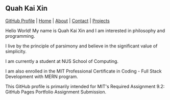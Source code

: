 <!DOCTYPE html>
<html lang="en">

<head>
  <meta charset="UTF-8">
  <meta name="viewport" content="width=device-width, initial-scale=1.0">
</head>
  
<body>
  <h2>Quah Kai Xin</h2>
  
  <p><a href="https://github.com/tagitables/tagitables" target="_blank">GitHub Profile</a> |
  <a href="https://github.com/tagitables/tagitables/blob/main/README.md" target="_blank">Home</a> |
  <a href="about.html" target="_blank">About</a> |
  <a href="https://github.com/tagitables/tagitables/blob/main/contact" target="_blank">Contact</a> |
  <a href="https://github.com/tagitables/tagitables/blob/main/projects" target="_blank">Projects</a>
        
  <p>Hello World! My name is Quah Kai Xin and I am interested in philosophy and programming.</p>
  <p>I live by the principle of parsimony and believe in the significant value of simplicity.</p>
  <p>I am currently a student at NUS School of Computing.</p>
  <p>I am also enrolled in the MIT Professional Certificate in Coding - Full Stack Development with MERN program.</p> 
  <p>This GitHub profile is primarily intended for MIT's Required Assignment 9.2: GitHub Pages Portfolio Assignment Submission.</p></p>

</body>
</html>

